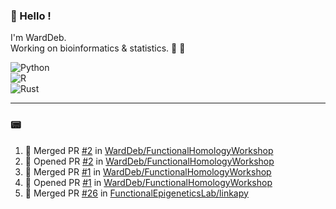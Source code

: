 ### :robot: Hello !

I'm WardDeb.  
Working on bioinformatics & statistics. 🧬 🧪  

![Python](https://img.shields.io/badge/python-3670A0?style=for-the-badge&logo=python&logoColor=ffdd54)  
![R](https://img.shields.io/badge/r-%23276DC3.svg?style=for-the-badge&logo=r&logoColor=white)  
![Rust](https://img.shields.io/badge/rust-%23000000.svg?style=for-the-badge&logo=rust&logoColor=white)  

---

### :pager:

<!--START_SECTION:activity-->
1. 🎉 Merged PR [#2](https://github.com/WardDeb/FunctionalHomologyWorkshop/pull/2) in [WardDeb/FunctionalHomologyWorkshop](https://github.com/WardDeb/FunctionalHomologyWorkshop)
2. 💪 Opened PR [#2](https://github.com/WardDeb/FunctionalHomologyWorkshop/pull/2) in [WardDeb/FunctionalHomologyWorkshop](https://github.com/WardDeb/FunctionalHomologyWorkshop)
3. 🎉 Merged PR [#1](https://github.com/WardDeb/FunctionalHomologyWorkshop/pull/1) in [WardDeb/FunctionalHomologyWorkshop](https://github.com/WardDeb/FunctionalHomologyWorkshop)
4. 💪 Opened PR [#1](https://github.com/WardDeb/FunctionalHomologyWorkshop/pull/1) in [WardDeb/FunctionalHomologyWorkshop](https://github.com/WardDeb/FunctionalHomologyWorkshop)
5. 🎉 Merged PR [#26](https://github.com/FunctionalEpigeneticsLab/linkapy/pull/26) in [FunctionalEpigeneticsLab/linkapy](https://github.com/FunctionalEpigeneticsLab/linkapy)
<!--END_SECTION:activity-->

